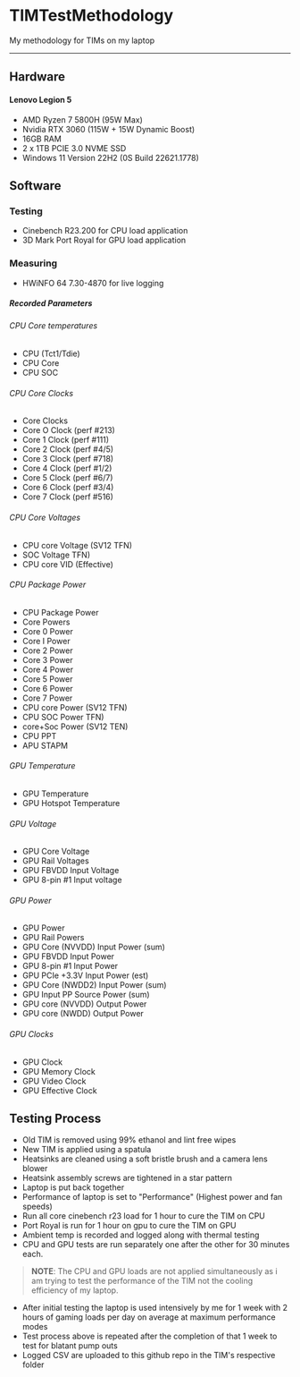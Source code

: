 # TIMTestMethodology
My methodology for TIMs on my laptop
___

## Hardware
#### Lenovo Legion 5
- AMD Ryzen 7 5800H (95W Max)
- Nvidia RTX 3060 (115W + 15W Dynamic Boost)
- 16GB RAM
- 2 x 1TB PCIE 3.0 NVME SSD
- Windows 11 Version 22H2 (0S Build 22621.1778)

## Software

### Testing
- Cinebench R23.200 for CPU load application
- 3D Mark Port Royal for GPU load application

### Measuring
- HWiNFO 64 7.30-4870 for live logging 

##### Recorded Parameters

###### CPU Core temperatures
- CPU (Tct1/Tdie)
- CPU Core
- CPU SOC

###### CPU Core Clocks
- Core Clocks
- Core O Clock (perf #213)
- Core 1 Clock (perf #111)
- Core 2 Clock (perf #4/5)
- Core 3 Clock (perf #718)
- Core 4 Clock (perf #1/2)
- Core 5 Clock (perf #6/7)
- Core 6 Clock (perf #3/4)
- Core 7 Clock (perf #516)

###### CPU Core Voltages
- CPU core Voltage (SV12 TFN)
- SOC Voltage TFN)
- CPU core VID (Effective)

###### CPU Package Power
- CPU Package Power
- Core Powers
- Core 0 Power
- Core I Power
- Core 2 Power
- Core 3 Power
- Core 4 Power
- Core 5 Power
- Core 6 Power
- Core 7 Power
- CPU core Power (SV12 TFN)
- CPU SOC Power TFN)
- core+Soc Power (SV12 TEN)
- CPU PPT
- APU STAPM

###### GPU Temperature
- GPU Temperature
- GPU Hotspot Temperature

###### GPU Voltage
- GPU Core Voltage
- GPU Rail Voltages
- GPU FBVDD Input Voltage
- GPU 8-pin #1 Input voltage

###### GPU Power
- GPU Power
- GPU Rail Powers
- GPU Core (NVVDD) Input Power (sum)
- GPU FBVDD Input Power
- GPU 8-pin #1 Input Power
- GPU PCIe +3.3V Input Power (est)
- GPU Core (NWDD2) Input Power (sum)
- GPU Input PP Source Power (sum)
- GPU core (NVVDD) Output Power
- GPU core (NWDD) Output Power

###### GPU Clocks
- GPU Clock
- GPU Memory Clock
- GPU Video Clock
- GPU Effective Clock

## Testing Process
- Old TIM is removed using 99% ethanol and lint free wipes
- New TIM is applied using a spatula
- Heatsinks are cleaned using a soft bristle brush and a camera lens blower
- Heatsink assembly screws are tightened in a star pattern
- Laptop is put back together
- Performance of laptop is set to "Performance" (Highest power and fan speeds)
- Run all core cinebench r23 load for 1 hour to cure the TIM on CPU
- Port Royal is run for 1 hour on gpu to cure the TIM on GPU
- Ambient temp is recorded and logged along with thermal testing
- CPU and GPU tests are run separately one after the other for 30 minutes each.

>**NOTE**: The CPU and GPU loads are not applied simultaneously as i am trying to test the performance of the TIM not the cooling efficiency of my laptop.

- After initial testing the laptop is used intensively by me for 1 week with 2 hours of gaming loads per day on average at maximum performance modes
- Test process above is repeated after the completion of that 1 week to test for blatant pump outs
- Logged CSV are uploaded to this github repo in the TIM's respective folder

